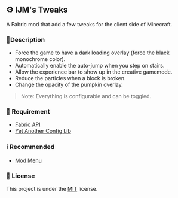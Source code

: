## ⚙️ IJM's Tweaks

A Fabric mod that add a few tweaks for the client side of Minecraft.

### 📌Description

- Force the game to have a dark loading overlay (force the black monochrome color).
- Automatically enable the auto-jump when you step on stairs.
- Allow the experience bar to show up in the creative gamemode.
- Reduce the particles when a block is broken.
- Change the opacity of the pumpkin overlay.

> Note: Everything is configurable and can be toggled.

### 🔗 Requirement

- [Fabric API](https://modrinth.com/mod/fabric-api)
- [Yet Another Config Lib](https://modrinth.com/mod/yacl)

### ℹ️ Recommended

- [Mod Menu](https://modrinth.com/mod/modmenu)

### 📜 License

This project is under the [MIT](https://github.com/ItsJustMiaouss/ijm-tweaks/blob/1.20/LICENSE) license.